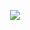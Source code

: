 <p align="center">
  <a href="https://skillicons.dev">
    <img src="https://skillicons.dev/icons?i=py,cpp,js,ts,html,css,fastapi,react,mongodb,postgres,redis" />
  </a>
</p>
